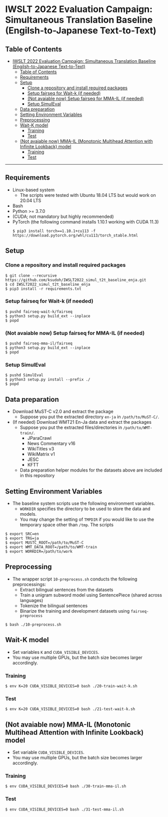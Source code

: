 # IWSLT 2022 Evaluation Campaign: Simultaneous Translation Baseline (Engilsh-to-Japanese Text-to-Text)

## Table of Contents
- [IWSLT 2022 Evaluation Campaign: Simultaneous Translation Baseline (Engilsh-to-Japanese Text-to-Text)](#iwslt-2022-evaluation-campaign-simultaneous-translation-baseline-engilsh-to-japanese-text-to-text)
  - [Table of Contents](#table-of-contents)
  - [Requirements](#requirements)
  - [Setup](#setup)
    - [Clone a repository and install required packages](#clone-a-repository-and-install-required-packages)
    - [Setup fairseq for Wait-k (if needed)](#setup-fairseq-for-wait-k-if-needed)
    - [(Not avaiable now) Setup fairseq for MMA-IL (if needed)](#not-avaiable-now-setup-fairseq-for-mma-il-if-needed)
    - [Setup SimulEval](#setup-simuleval)
  - [Data preparation](#data-preparation)
  - [Setting Environment Variables](#setting-environment-variables)
  - [Preprocessing](#preprocessing)
  - [Wait-K model](#wait-k-model)
    - [Training](#training)
    - [Test](#test)
  - [(Not avaiable now) MMA-IL (Monotonic Multihead Attention with Infinite Lookback) model](#not-avaiable-now-mma-il-monotonic-multihead-attention-with-infinite-lookback-model)
    - [Training](#training-1)
    - [Test](#test-1)
---

## Requirements
- Linux-based system
  - The scripts were tested with Ubuntu 18.04 LTS but would work on 20.04 LTS
- Bash
- Python >= 3.7.0
- (CUDA; not mandatory but highly recommended)
- PyTorch (the following command installs 1.10.1 working with CUDA 11.3)
    ```shell
    $ pip3 install torch==1.10.1+cu113 -f https://download.pytorch.org/whl/cu113/torch_stable.html
    ```

## Setup
### Clone a repository and install required packages
```shell
$ git clone --recursive https://github.com/ksudoh/IWSLT2022_simul_t2t_baseline_enja.git
$ cd IWSLT2022_simul_t2t_baseline_enja
$ pip3 install -r requirements.txt
```
### Setup fairseq for Wait-k (if needed)
```shell
$ pushd fairseq-wait-k/fairseq
$ python3 setup.py build_ext --inplace
$ popd
```
### (Not avaiable now) Setup fairseq for MMA-IL (if needed)
```shell
$ pushd fairseq-mma-il/fairseq
$ python3 setup.py build_ext --inplace
$ popd
```

### Setup SimulEval
```shell
$ pushd SimulEval
$ python3 setup.py install --prefix ./
$ popd
```

## Data preparation

- Download MuST-C v2.0 and extract the package
  - Suppose you put the extracted directory `en-ja` in `/path/to/MuST-C/`.
- (If needed) Download WMT21 En-Ja data and extract the packages
  - Suppose you put the extracted files/directories in `/path/to/WMT-train/`.
    - JParaCrawl
    - News Commentary v16
    - WikiTitles v3
    - WikiMatrix v1
    - JESC
    - KFTT
  - Data preparation helper modules for the datasets above are included in this repository

## Setting Environment Variables
- The baseline system scripts use the following environment variables.
    - `WORKDIR` specifies the directory to be used to store the data and models.
    - You may change the setting of `TMPDIR` if you would like to use the temporary space other than `/tmp`. The scripts
```shell
$ export SRC=en
$ export TRG=ja
$ export MUSTC_ROOT=/path/to/MuST-C
$ export WMT_DATA_ROOT=/path/to/WMT-train
$ export WORKDIR=/path/to/work
```

## Preprocessing
- The wrapper script `10-preprocess.sh` conducts the following preprocessings:
  - Extract bilingual sentences from the datasets
  - Train a unigram subword model using SentencePiece (shared across languages)
  - Tokenize the bilingual sentences
  - Binarize the training and development datasets using `fairseq-preprocess`
```shell
$ bash ./10-preprocess.sh
```

## Wait-K model
- Set variables `K` and `CUDA_VISIBLE_DEVICES`.
- You may use multiple GPUs, but the batch size becomes larger accordingly.
### Training
```shell
$ env K=20 CUDA_VISIBLE_DEVICES=0 bash ./20-train-wait-k.sh
```

### Test
```shell
$ env K=20 CUDA_VISIBLE_DEVICES=0 bash ./21-test-wait-k.sh
```

## (Not avaiable now) MMA-IL (Monotonic Multihead Attention with Infinite Lookback) model
- Set variable `CUDA_VISIBLE_DEVICES`.
- You may use multiple GPUs, but the batch size becomes larger accordingly.
### Training
```shell
$ env CUDA_VISIBLE_DEVICES=0 bash ./30-train-mma-il.sh
```

### Test
```shell
$ env CUDA_VISIBLE_DEVICES=0 bash ./31-test-mma-il.sh
```